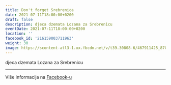 ```yaml
---
title: Don't forget Srebrenica
date: 2021-07-11T18:00:00+0200
draft: false
description: djeca dzemata Lozana za Srebrenicu
eventDate: 2021-07-11T18:00:00+0200
location: ''
facebook_id: '216159003711963'
weight: 30
image: https://scontent-atl3-1.xx.fbcdn.net/v/t39.30808-6/467911425_8702124949883247_8451066247417132989_n.jpg?_nc_cat=103&ccb=1-7&_nc_sid=9e60e4&_nc_ohc=LLpgMiIHnysQ7kNvwFOM7xV&_nc_oc=Adlxm7lch30mICE9XXkYl2WhJPvs0wEOHQDM8Vwk8p7GGyOI3jpJHchzafFQJI-tJnU&_nc_zt=23&_nc_ht=scontent-atl3-1.xx&edm=ABTKTjYEAAAA&_nc_gid=oiW_ZQxKF5eFvRpJ-6kK3Q&oh=00_Afdxo5ep1wBKq7sqzaGZEs1v_pSTuSizOmNwv2JGCYyF1w&oe=68F107D9
---
```


djeca dzemata Lozana za Srebrenicu

---

Više informacija na [Facebook-u](https://facebook.com/events/216159003711963)